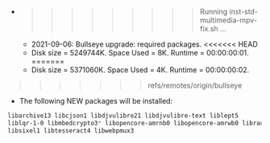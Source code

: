 * >>>>>>>>> Running inst-std-multimedia-mpv-fix.sh ...
  * 2021-09-06: Bullseye upgrade: required packages.
<<<<<<< HEAD
  * Disk size = 5249744K. Space Used = 8K. Runtime = 00:00:00:01.
=======
  * Disk size = 5371060K. Space Used = 4K. Runtime = 00:00:00:02.
>>>>>>> refs/remotes/origin/bullseye
  * The following NEW packages will be installed:
  ```bash
libarchive13 libcjson1 libdjvulibre21 libdjvulibre-text liblept5
liblqr-1-0 libmbedcrypto3* libopencore-amrnb0 libopencore-amrwb0 libraqm0
libsixel1 libtesseract4 libwebpmux3
  ```
